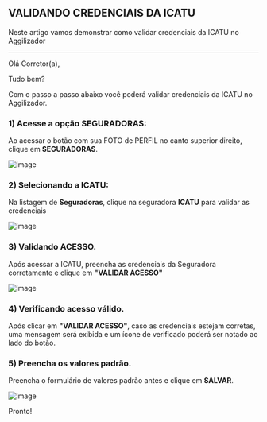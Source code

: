 ## VALIDANDO CREDENCIAIS DA ICATU
Neste artigo vamos demonstrar como validar credenciais da ICATU no Aggilizador

---

Olá Corretor(a),

Tudo bem?

Com o passo a passo abaixo você poderá validar credenciais da ICATU no Aggilizador.

### 1) Acesse a opção SEGURADORAS:

Ao acessar o botão com sua FOTO de PERFIL no canto superior direito, clique em **SEGURADORAS**.

![image](https://conversu-partner-assets.s3.sa-east-1.amazonaws.com/agger/wiki/seguradoras/validando-credenciais/c220eb72-5169-48ab-b4df-330f11a099aa.png)

### 2) Selecionando a ICATU:

Na listagem de **Seguradoras**, clique na seguradora **ICATU** para validar as credenciais

![image](https://github.com/user-attachments/assets/cadaf789-e34c-4c52-86a9-240d135245ac)

### 3) Validando ACESSO.

Após acessar a ICATU, preencha as credenciais da Seguradora corretamente e clique em **"VALIDAR ACESSO"**

![image](https://github.com/user-attachments/assets/2b3c67bc-8f28-4fd8-983e-87fceb745632)

### 4) Verificando acesso válido.

Após clicar em **"VALIDAR ACESSO"**, caso as credenciais estejam corretas, uma mensagem será exibida e um ícone de verificado poderá ser notado ao lado do botão.

### 5) Preencha os valores padrão.

Preencha o formulário de valores padrão antes e clique em **SALVAR**.

![image](https://github.com/user-attachments/assets/b7f6001e-4632-4ab2-a939-16b1c431b717)

Pronto!
